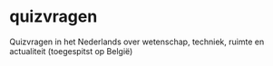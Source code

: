 # quizvragen
Quizvragen in het Nederlands over wetenschap, techniek, ruimte en actualiteit (toegespitst op België)

